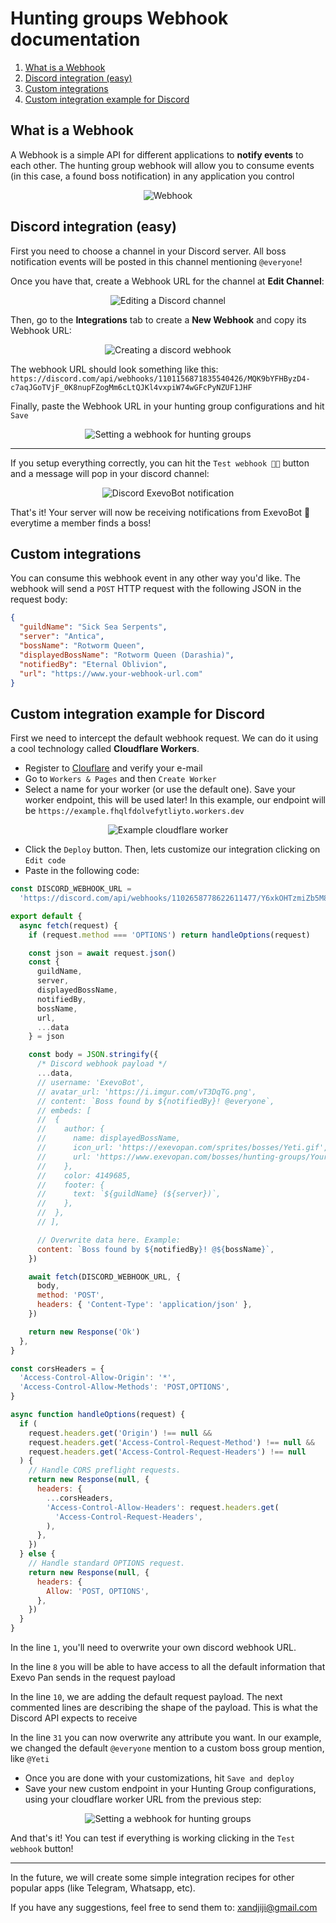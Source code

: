 # Hunting groups Webhook documentation

1. [What is a Webhook](#what-is-a-webhook)
2. [Discord integration (easy)](#discord-integration-easy)
3. [Custom integrations](#custom-integrations)
4. [Custom integration example for Discord](#custom-integration-example-for-discord)

## What is a Webhook

A Webhook is a simple API for different applications to **notify events** to
each other. The hunting group webhook will allow you to consume events (in this
case, a found boss notification) in any application you control

<p align="center">
    <img alt="Webhook" src="https://i.imgur.com/mZIBti2.png">
</p>

## Discord integration (easy)

First you need to choose a channel in your Discord server. All boss notification
events will be posted in this channel mentioning `@everyone`!

Once you have that, create a Webhook URL for the channel at **Edit Channel**:

<p align="center">
    <img alt="Editing a Discord channel" src="https://i.imgur.com/Oxb0lN4.png">
</p>

Then, go to the **Integrations** tab to create a **New Webhook** and copy its
Webhook URL:

<p align="center">
    <img alt="Creating a discord webhook" src="https://i.imgur.com/XfMuZq9.png">
</p>

The webhook URL should look something like this:
`https://discord.com/api/webhooks/1101156871835540426/MQK9bYFHByzD4-c7aqJGoTVjF_0K8nupFZogMm6cLtQJKl4vxpiW74wGFcPyNZUF1JHF`

Finally, paste the Webhook URL in your hunting group configurations and hit
`Save`

<p align="center">
    <img alt="Setting a webhook for hunting groups" src="https://i.imgur.com/9T1wmCR.png">
</p>

---

If you setup everything correctly, you can hit the `Test webhook 🧑‍🔬` button
and a message will pop in your discord channel:

<p align="center">
    <img alt="Discord ExevoBot notification" src="https://i.imgur.com/ymDeosG.png">
</p>

That's it! Your server will now be receiving notifications from ExevoBot 🤖
everytime a member finds a boss!

## Custom integrations

You can consume this webhook event in any other way you'd like. The webhook will
send a `POST` HTTP request with the following JSON in the request body:

```JSON
{
  "guildName": "Sick Sea Serpents",
  "server": "Antica",
  "bossName": "Rotworm Queen",
  "displayedBossName": "Rotworm Queen (Darashia)",
  "notifiedBy": "Eternal Oblivion",
  "url": "https://www.your-webhook-url.com"
}
```

## Custom integration example for Discord

First we need to intercept the default webhook request. We can do it using a
cool technology called **Cloudflare Workers**.

- Register to [Clouflare](https://dash.cloudflare.com/sign-up) and verify your
  e-mail
- Go to `Workers & Pages` and then `Create Worker`
- Select a name for your worker (or use the default one). Save your worker
  endpoint, this will be used later! In this example, our endpoint will be
  `https://example.fhqlfdolvefytliyto.workers.dev`

<p align="center">
    <img alt="Example cloudflare worker" src="https://i.imgur.com/0ZUJ8sC.png">
</p>

- Click the `Deploy` button. Then, lets customize our integration clicking on
  `Edit code`
- Paste in the following code:

```javascript
const DISCORD_WEBHOOK_URL =
  'https://discord.com/api/webhooks/1102658778622611477/Y6xkOHTzmiZb5M8hYRvXr9czbHVHaQYbETNbuEmJ75NWQpXHgm3VhaQuq4JCDGIx707G'

export default {
  async fetch(request) {
    if (request.method === 'OPTIONS') return handleOptions(request)

    const json = await request.json()
    const {
      guildName,
      server,
      displayedBossName,
      notifiedBy,
      bossName,
      url,
      ...data
    } = json

    const body = JSON.stringify({
      /* Discord webhook payload */
      ...data,
      // username: 'ExevoBot',
      // avatar_url: 'https://i.imgur.com/vT3DqTG.png',
      // content: `Boss found by ${notifiedBy}! @everyone`,
      // embeds: [
      //  {
      //    author: {
      //      name: displayedBossName,
      //      icon_url: 'https://exevopan.com/sprites/bosses/Yeti.gif',
      //      url: 'https://www.exevopan.com/bosses/hunting-groups/Your-Guild-Name',
      //    },
      //    color: 4149685,
      //    footer: {
      //      text: `${guildName} (${server})`,
      //    },
      //  },
      // ],

      // Overwrite data here. Example:
      content: `Boss found by ${notifiedBy}! @${bossName}`,
    })

    await fetch(DISCORD_WEBHOOK_URL, {
      body,
      method: 'POST',
      headers: { 'Content-Type': 'application/json' },
    })

    return new Response('Ok')
  },
}

const corsHeaders = {
  'Access-Control-Allow-Origin': '*',
  'Access-Control-Allow-Methods': 'POST,OPTIONS',
}

async function handleOptions(request) {
  if (
    request.headers.get('Origin') !== null &&
    request.headers.get('Access-Control-Request-Method') !== null &&
    request.headers.get('Access-Control-Request-Headers') !== null
  ) {
    // Handle CORS preflight requests.
    return new Response(null, {
      headers: {
        ...corsHeaders,
        'Access-Control-Allow-Headers': request.headers.get(
          'Access-Control-Request-Headers',
        ),
      },
    })
  } else {
    // Handle standard OPTIONS request.
    return new Response(null, {
      headers: {
        Allow: 'POST, OPTIONS',
      },
    })
  }
}
```

In the line `1`, you'll need to overwrite your own discord webhook URL.

In the line `8` you will be able to have access to all the default information
that Exevo Pan sends in the request payload

In the line `10`, we are adding the default request payload. The next commented
lines are describing the shape of the payload. This is what the Discord API
expects to receive

In the line `31` you can now overwrite any attribute you want. In our example,
we changed the default `@everyone` mention to a custom boss group mention, like
`@Yeti`

- Once you are done with your customizations, hit `Save and deploy`
- Save your new custom endpoint in your Hunting Group configurations, using your
  cloudflare worker URL from the previous step:

<p align="center">
    <img alt="Setting a webhook for hunting groups" src="https://i.imgur.com/bfoIwrg.png">
</p>

And that's it! You can test if everything is working clicking in the
`Test webhook` button!

---

In the future, we will create some simple integration recipes for other popular
apps (like Telegram, Whatsapp, etc).

If you have any suggestions, feel free to send them to:
[xandjiji@gmail.com](mailto:xandjiji@gmail.com)
